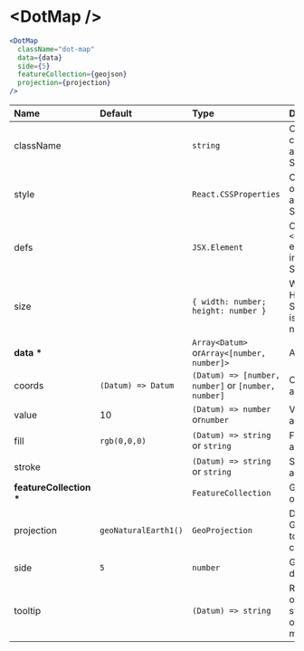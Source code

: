 # \<DotMap \/>

```jsx
<DotMap
  className="dot-map"
  data={data}
  side={5}
  featureCollection={geojson}
  projection={projection}
/>
```

| Name                        | Default              | Type                                                | Description                                                  |
| :-------------------------- | :------------------- | :-------------------------------------------------- | :----------------------------------------------------------- |
| className                   |                      | `string`                                            | Custom css classes to apply to the SVG                       |
| style                       |                      | `React.CSSProperties`                               | Custom style object to apply to the SVG                      |
| defs                        |                      | `JSX.Element`                                       | Optional `<defs />` element to include in the SVG            |
| size                        |                      | `{ width: number; height: number }`                 | Width and Height of the SVG. Default is parent node size.    |
| <b>data \*</b>              |                      | `Array<Datum>` or`Array<[number, number]>`          | Array of data                                                |
| coords                      | `(Datum) => Datum`   | `(Datum) => [number, number]` or `[number, number]` | Coords accessor                                              |
| value                       | 10                   | `(Datum) => number` or`number`                      | Value accessor                                               |
| fill                        | `rgb(0,0,0)`         | `(Datum) => string` or `string`                     | Fill color accessor                                          |
| stroke                      |                      | `(Datum) => string` or `string`                     | Stroke color accessor                                        |
| <b>featureCollection \*</b> |                      | `FeatureCollection`                                 | GeoJson object                                               |
| projection                  | `geoNaturalEarth1()` | `GeoProjection`                                     | D3 GeoProjection to map coordinates                          |
| side                        | `5`                  | `number`                                            | Grid cell dimension                                          |
| tooltip                     |                      | `(Datum) => string`                                 | Return HTML or text as a string to show on element mouseover |
